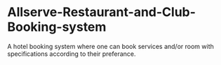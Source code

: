 # Allserve-Restaurant-and-Club-Booking-system
A hotel booking system where one can book services and/or room with specifications according to their preferance.
